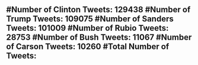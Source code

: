 #Number of Clinton Tweets: 129438
#Number of Trump Tweets: 109075
#Number of Sanders Tweets: 101009
#Number of Rubio Tweets: 28753
#Number of Bush Tweets: 11067
#Number of Carson Tweets: 10260
#Total Number of Tweets:  
---
